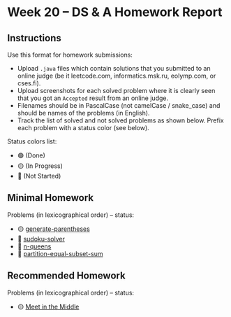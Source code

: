 # Week 20 – DS & A Homework Report

## Instructions

Use this format for homework submissions:

- Upload `.java` files which contain solutions that you submitted to an online judge (be it leetcode.com, informatics.msk.ru, eolymp.com, or cses.fi).
- Upload screenshots for each solved problem where it is clearly seen that you got an `Accepted` result from an online judge.
- Filenames should be in PascalCase (not camelCase / snake_case) and should be names of the problems (in English).
- Track the list of solved and not solved problems as shown below. Prefix each problem with a status color (see below).

Status colors list:

- 🟢 (Done)
- 🟡 (In Progress)
- 🔴 (Not Started)

## Minimal Homework

Problems (in lexicographical order) – status:

- 🟡 [generate-parentheses](https://leetcode.com/problems/generate-parentheses/)
- 🔴 [sudoku-solver](https://leetcode.com/problems/sudoku-solver/)
- 🔴 [n-queens](https://leetcode.com/problems/n-queens/)
- 🔴 [partition-equal-subset-sum](https://leetcode.com/problems/partition-equal-subset-sum/)
  
## Recommended Homework

Problems (in lexicographical order) – status:

- 🟡 [Meet in the Middle](https://cses.fi/problemset/task/1628)
